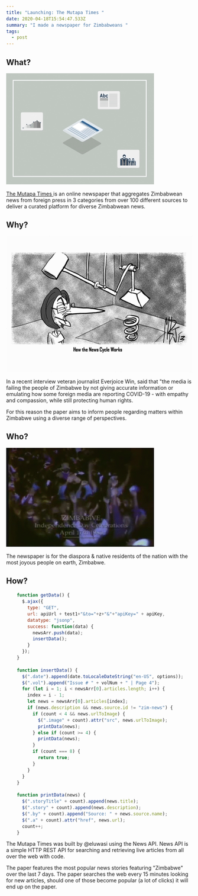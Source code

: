 ```yaml
---
title: "Launching: The Mutapa Times "
date: 2020-04-18T15:54:47.533Z
summary: "I made a newspaper for Zimbabweans "
tags:
  - post
---
```

## What?

![](/static/img/newspaper_auschnit02.gif)

[The Mutapa Times ](https://mutapatimes.com)is an online newspaper that aggregates Zimbabwean news from foreign press in 3 categories from over 100 different sources to deliver a curated platform for diverse Zimbabwean news.

## Why?

![](/static/img/perpetual-motion-machine-gif-fix.gif)

In a recent interview veteran journalist Everjoice Win, said that "the media is failing the people of Zimbabwe by not giving accurate information or emulating how some foreign media are reporting COVID-19 - with empathy and compassion, while still protecting human rights.

For this reason the paper aims to inform people regarding matters within Zimbabwe using a diverse range of perspectives.

## Who?

![](/static/img/2ai8u0.gif)

The newspaper is for the diaspora & native residents of the nation with the most joyous people on earth, Zimbabwe.

## How?

```javascript
    function getData() {
      $.ajax({
        type: "GET",
        url: apiUrl + test1+"&to="+z+"&"+"apiKey=" + apiKey,
        datatype: "jsonp",
        success: function(data) {
          newsArr.push(data);
          insertData();
        }
      });
    }
  
    function insertData() {
      $(".date").append(date.toLocaleDateString("en-US", options));
      $(".vol").append("Issue # " + volNum + " | Page 4");
      for (let i = 1; i < newsArr[0].articles.length; i++) {
        index = i - 1;
        let news = newsArr[0].articles[index];
        if (news.description && news.source.id != "zim-news") {
          if (count < 4 && news.urlToImage) {
            $(".image" + count).attr("src", news.urlToImage);
            printData(news);
          } else if (count >= 4) {
            printData(news);
          }
          if (count === 8) {
            return true;
          }
        }
      }
    }
  
    function printData(news) {
      $(".storyTitle" + count).append(news.title);
      $(".story" + count).append(news.description);
      $(".by" + count).append("Source: " + news.source.name);
      $(".a" + count).attr("href", news.url);
      count++;
    }
```

The Mutapa Times was built by @eluwasi using the News API. News API is a simple HTTP REST API for searching and retrieving live articles from all over the web with code.

The paper features the most popular news stories featuring "Zimbabwe" over the last 7 days. The paper searches the web every 15 minutes looking for new articles, should one of those become popular (a lot of clicks) it will end up on the paper.